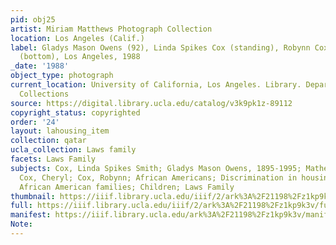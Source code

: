 ```yaml
---
pid: obj25
artist: Miriam Matthews Photograph Collection
location: Los Angeles (Calif.)
label: Gladys Mason Owens (92), Linda Spikes Cox (standing), Robynn Cox, Cheryl Cox
  (bottom), Los Angeles, 1988
_date: '1988'
object_type: photograph
current_location: University of California, Los Angeles. Library. Department of Special
  Collections
source: https://digital.library.ucla.edu/catalog/v3k9pk1z-89112
copyright_status: copyrighted
order: '24'
layout: lahousing_item
collection: qatar
ucla_collection: Laws family
facets: Laws Family
subjects: Cox, Linda Spikes Smith; Gladys Mason Owens, 1895-1995; Mathews, Elwood;
  Cox, Cheryl; Cox, Robynn; African Americans; Discrimination in housing; Redlining;
  African American families; Children; Laws Family
thumbnail: https://iiif.library.ucla.edu/iiif/2/ark%3A%2F21198%2Fz1kp9k3v/full/250,/0/default.jpg
full: https://iiif.library.ucla.edu/iiif/2/ark%3A%2F21198%2Fz1kp9k3v/full/full/0/default.jpg
manifest: https://iiif.library.ucla.edu/ark%3A%2F21198%2Fz1kp9k3v/manifest
Note:
---
```

